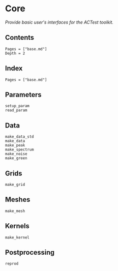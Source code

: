 # Core

*Provide basic user's interfaces for the ACTest toolkit.*

## Contents

```@contents
Pages = ["base.md"]
Depth = 2
```

## Index

```@index
Pages = ["base.md"]
```

## Parameters

```@docs
setup_param
read_param
```

## Data

```@docs
make_data_std
make_data
make_peak
make_spectrum
make_noise
make_green
```

## Grids

```@docs
make_grid
```

## Meshes

```@docs
make_mesh
```

## Kernels

```@docs
make_kernel
```

## Postprocessing

```@docs
reprod
```
